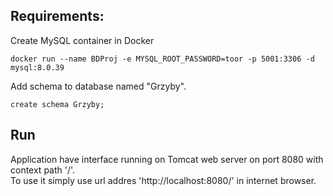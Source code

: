 ## Requirements:
Create MySQL container in Docker
```
docker run --name BDProj -e MYSQL_ROOT_PASSWORD=toor -p 5001:3306 -d mysql:8.0.39
```
Add schema to database named "Grzyby". 
```
create schema Grzyby;
```
## Run
Application have interface running on Tomcat web server on port 8080 with context path '/'.\
To use it simply use url addres 'http://localhost:8080/' in internet browser.
